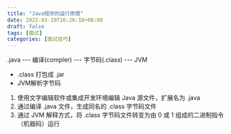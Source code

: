 ```yaml
---
title: "Java程序的运行原理"
date: 2022-03-10T16:26:18+08:00
draft: false
tags: [面试]
categories: [面试技巧]
---
```

.java --- 编译(compler) --- 字节码(.class) --- JVM

* .class 打包成 .jar
* JVM解析字节码

1. 使用文字编辑软件或集成开发环境编辑 Java 源文件，扩展名为 .java
2. 通过编译 .java 文件，生成同名的 .class 字节码文件
3. 通过 JVM 解释方式，将 .class 字节码文件转变为由 0 或 1 组成的二进制指令（机器码）运行